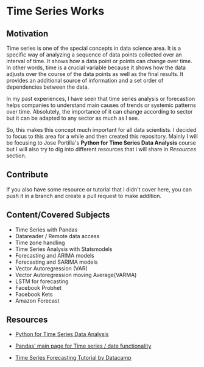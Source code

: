 # Time Series Works

## Motivation

Time series is one of the special concepts in data science area. It is a specific way of analyzing a sequence of data points collected over an interval of time.
It shows how a data point or points can change over time. In other words, time is a crucial variable because it shows how the data adjusts over the course of the data points as well as the final results. It provides an additional source of information and a set order of dependencies between the data. 

 In my past experiences, I have seen that time series analysis or forecastion helps companies to understand main causes of trends or systemic patterns over time. Absolutely, the importance of it can change according to sector but it can be adapted to any sector as much as I see. 

 So, this makes this concept much important for all data scientists. I decided to focus to this area for a while and then created this repository. Mainly I will be focusing to Jose Portilla's **Python for Time Series Data Analysis** course but I will also try to dig into different resources that i will share in *Resources* section.

## Contribute

If you also have some resource or tutorial that I didn't cover here, you can push it in a branch and create a pull request to make addition.
	
## Content/Covered Subjects

- Time Series with Pandas
- Datareader / Remote data access 
- Time zone handling
- Time Series Analysis with Statsmodels
- Forecasting and ARIMA models
- Forecasting and SARIMA models
- Vector Autoregression (VAR)
- Vector Autoregression moving Average(VARMA)
- LSTM for forecasting
- Facebook Probhet
- Facebook Kets
- Amazon Forecast


## Resources

- [Python for Time Series Data Analysis](https://www.udemy.com/course/python-for-time-series-data-analysis/learn/lecture/13773038#learning-tools)

- [Pandas' main page for Time series / date functionality](https://pandas.pydata.org/docs/user_guide/timeseries.html#timestamps-vs-time-spans)

- [Time Series Forecasting Tutorial by Datacamp](https://www.datacamp.com/tutorial/tutorial-time-series-forecasting#facebook-prophet)
